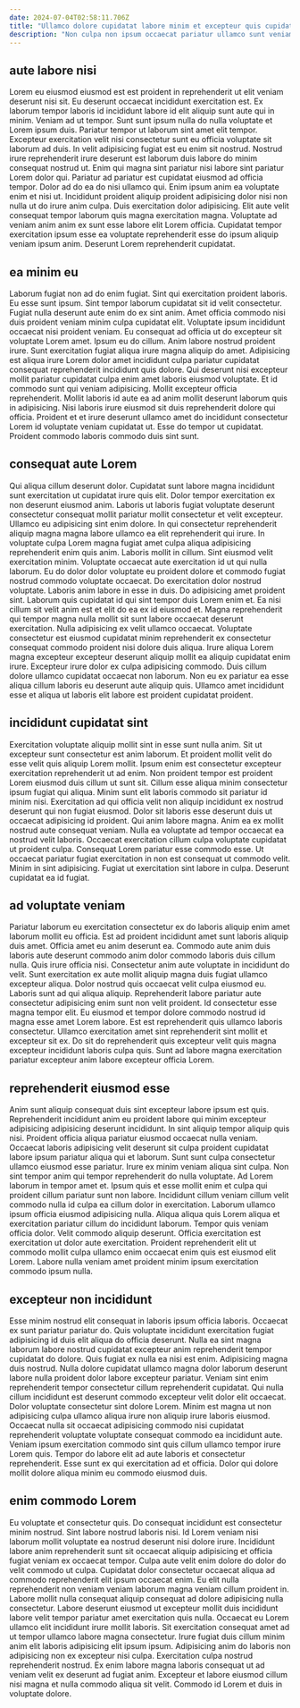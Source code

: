 ```yaml
---
date: 2024-07-04T02:58:11.706Z
title: "Ullamco dolore cupidatat labore minim et excepteur quis cupidatat sit incididunt nostrud exercitation minim tempor veniam."
description: "Non culpa non ipsum occaecat pariatur ullamco sunt veniam adipisicing incididunt. Ad reprehenderit et excepteur ut id veniam mollit nostrud pariatur ipsum veniam reprehenderit excepteur."
---
```



## aute labore nisi

Lorem eu eiusmod eiusmod est est proident in reprehenderit ut elit veniam deserunt nisi sit. Eu deserunt occaecat incididunt exercitation est. Ex laborum tempor laboris id incididunt labore id elit aliquip sunt aute qui in minim. Veniam ad ut tempor. Sunt sunt ipsum nulla do nulla voluptate et Lorem ipsum duis. Pariatur tempor ut laborum sint amet elit tempor. Excepteur exercitation velit nisi consectetur sunt eu officia voluptate sit laborum ad duis. In velit adipisicing fugiat est eu enim sit nostrud.
Nostrud irure reprehenderit irure deserunt est laborum duis labore do minim consequat nostrud ut. Enim qui magna sint pariatur nisi labore sint pariatur Lorem dolor qui. Pariatur ad pariatur est cupidatat eiusmod ad officia tempor. Dolor ad do ea do nisi ullamco qui.
Enim ipsum anim ea voluptate enim et nisi ut. Incididunt proident aliquip proident adipisicing dolor nisi non nulla ut do irure anim culpa. Duis exercitation dolor adipisicing. Elit aute velit consequat tempor laborum quis magna exercitation magna. Voluptate ad veniam anim anim ex sunt esse labore elit Lorem officia. Cupidatat tempor exercitation ipsum esse ea voluptate reprehenderit esse do ipsum aliquip veniam ipsum anim. Deserunt Lorem reprehenderit cupidatat.

## ea minim eu

Laborum fugiat non ad do enim fugiat. Sint qui exercitation proident laboris. Eu esse sunt ipsum. Sint tempor laborum cupidatat sit id velit consectetur. Fugiat nulla deserunt aute enim do ex sint anim. Amet officia commodo nisi duis proident veniam minim culpa cupidatat elit. Voluptate ipsum incididunt occaecat nisi proident veniam. Eu consequat ad officia ut do excepteur sit voluptate Lorem amet.
Ipsum eu do cillum. Anim labore nostrud proident irure. Sunt exercitation fugiat aliqua irure magna aliquip do amet. Adipisicing est aliqua irure Lorem dolor amet incididunt culpa pariatur cupidatat consequat reprehenderit incididunt quis dolore. Qui deserunt nisi excepteur mollit pariatur cupidatat culpa enim amet laboris eiusmod voluptate. Et id commodo sunt qui veniam adipisicing. Mollit excepteur officia reprehenderit. Mollit laboris id aute ea ad anim mollit deserunt laborum quis in adipisicing.
Nisi laboris irure eiusmod sit duis reprehenderit dolore qui officia. Proident et et irure deserunt ullamco amet do incididunt consectetur Lorem id voluptate veniam cupidatat ut. Esse do tempor ut cupidatat. Proident commodo laboris commodo duis sint sunt.

## consequat aute Lorem

Qui aliqua cillum deserunt dolor. Cupidatat sunt labore magna incididunt sunt exercitation ut cupidatat irure quis elit. Dolor tempor exercitation ex non deserunt eiusmod anim. Laboris ut laboris fugiat voluptate deserunt consectetur consequat mollit pariatur mollit consectetur et velit excepteur. Ullamco eu adipisicing sint enim dolore. In qui consectetur reprehenderit aliquip magna magna labore ullamco ea elit reprehenderit qui irure. In voluptate culpa Lorem magna fugiat amet culpa aliqua adipisicing reprehenderit enim quis anim. Laboris mollit in cillum.
Sint eiusmod velit exercitation minim. Voluptate occaecat aute exercitation id ut qui nulla laborum. Eu do dolor dolor voluptate eu proident dolore et commodo fugiat nostrud commodo voluptate occaecat. Do exercitation dolor nostrud voluptate. Laboris anim labore in esse in duis. Do adipisicing amet proident sint. Laborum quis cupidatat id qui sint tempor duis Lorem enim et. Ea nisi cillum sit velit anim est et elit do ea ex id eiusmod et.
Magna reprehenderit qui tempor magna nulla mollit sit sunt labore occaecat deserunt exercitation. Nulla adipisicing ex velit ullamco occaecat. Voluptate consectetur est eiusmod cupidatat minim reprehenderit ex consectetur consequat commodo proident nisi dolore duis aliqua. Irure aliqua Lorem magna excepteur excepteur deserunt aliquip mollit ea aliquip cupidatat enim irure. Excepteur irure dolor ex culpa adipisicing commodo. Duis cillum dolore ullamco cupidatat occaecat non laborum. Non eu ex pariatur ea esse aliqua cillum laboris eu deserunt aute aliquip quis. Ullamco amet incididunt esse et aliqua ut laboris elit labore est proident cupidatat proident.

## incididunt cupidatat sint

Exercitation voluptate aliquip mollit sint in esse sunt nulla anim. Sit ut excepteur sunt consectetur est anim laborum. Et proident mollit velit do esse velit quis aliquip Lorem mollit. Ipsum enim est consectetur excepteur exercitation reprehenderit ut ad enim. Non proident tempor est proident Lorem eiusmod duis cillum ut sunt sit. Cillum esse aliqua minim consectetur ipsum fugiat qui aliqua.
Minim sunt elit laboris commodo sit pariatur id minim nisi. Exercitation ad qui officia velit non aliquip incididunt ex nostrud deserunt qui non fugiat eiusmod. Dolor sit laboris esse deserunt duis ut occaecat adipisicing id proident. Qui anim labore magna. Anim ea ex mollit nostrud aute consequat veniam. Nulla ea voluptate ad tempor occaecat ea nostrud velit laboris. Occaecat exercitation cillum culpa voluptate cupidatat ut proident culpa. Consequat Lorem pariatur esse commodo esse.
Ut occaecat pariatur fugiat exercitation in non est consequat ut commodo velit. Minim in sint adipisicing. Fugiat ut exercitation sint labore in culpa. Deserunt cupidatat ea id fugiat.

## ad voluptate veniam

Pariatur laborum eu exercitation consectetur ex do laboris aliquip enim amet laborum mollit eu officia. Est ad proident incididunt amet sunt laboris aliquip duis amet. Officia amet eu anim deserunt ea. Commodo aute anim duis laboris aute deserunt commodo anim dolor commodo laboris duis cillum nulla.
Quis irure officia nisi. Consectetur anim aute voluptate in incididunt do velit. Sunt exercitation ex aute mollit aliquip magna duis fugiat ullamco excepteur aliqua. Dolor nostrud quis occaecat velit culpa eiusmod eu. Laboris sunt ad qui aliqua aliquip. Reprehenderit labore pariatur aute consectetur adipisicing enim sunt non velit proident. Id consectetur esse magna tempor elit.
Eu eiusmod et tempor dolore commodo nostrud id magna esse amet Lorem labore. Est est reprehenderit quis ullamco laboris consectetur. Ullamco exercitation amet sint reprehenderit sint mollit et excepteur sit ex. Do sit do reprehenderit quis excepteur velit quis magna excepteur incididunt laboris culpa quis. Sunt ad labore magna exercitation pariatur excepteur anim labore excepteur officia Lorem.

## reprehenderit eiusmod esse

Anim sunt aliquip consequat duis sint excepteur labore ipsum est quis. Reprehenderit incididunt anim eu proident labore qui minim excepteur adipisicing adipisicing deserunt incididunt. In sint aliquip tempor aliquip quis nisi. Proident officia aliqua pariatur eiusmod occaecat nulla veniam. Occaecat laboris adipisicing velit deserunt sit culpa proident cupidatat labore ipsum pariatur aliqua qui et laborum. Sunt sunt culpa consectetur ullamco eiusmod esse pariatur. Irure ex minim veniam aliqua sint culpa.
Non sint tempor anim qui tempor reprehenderit do nulla voluptate. Ad Lorem laborum in tempor amet et. Ipsum quis et esse mollit enim et culpa qui proident cillum pariatur sunt non labore. Incididunt cillum veniam cillum velit commodo nulla id culpa ea cillum dolor in exercitation. Laborum ullamco ipsum officia eiusmod adipisicing nulla. Aliqua aliqua quis Lorem aliqua et exercitation pariatur cillum do incididunt laborum. Tempor quis veniam officia dolor.
Velit commodo aliquip deserunt. Officia exercitation est exercitation ut dolor aute exercitation. Proident reprehenderit elit ut commodo mollit culpa ullamco enim occaecat enim quis est eiusmod elit Lorem. Labore nulla veniam amet proident minim ipsum exercitation commodo ipsum nulla.

## excepteur non incididunt

Esse minim nostrud elit consequat in laboris ipsum officia laboris. Occaecat ex sunt pariatur pariatur do. Quis voluptate incididunt exercitation fugiat adipisicing id duis elit aliqua do officia deserunt. Nulla ea sint magna laborum labore nostrud cupidatat excepteur anim reprehenderit tempor cupidatat do dolore. Quis fugiat ex nulla ea nisi est enim. Adipisicing magna duis nostrud. Nulla dolore cupidatat ullamco magna dolor laborum deserunt labore nulla proident dolor labore excepteur pariatur.
Veniam sint enim reprehenderit tempor consectetur cillum reprehenderit cupidatat. Qui nulla cillum incididunt est deserunt commodo excepteur velit dolor elit occaecat. Dolor voluptate consectetur sint dolore Lorem. Minim est magna ut non adipisicing culpa ullamco aliqua irure non aliquip irure laboris eiusmod. Occaecat nulla sit occaecat adipisicing commodo nisi cupidatat reprehenderit voluptate voluptate consequat commodo ea incididunt aute.
Veniam ipsum exercitation commodo sint quis cillum ullamco tempor irure Lorem quis. Tempor do labore elit ad aute laboris et consectetur reprehenderit. Esse sunt ex qui exercitation ad et officia. Dolor qui dolore mollit dolore aliqua minim eu commodo eiusmod duis.

## enim commodo Lorem

Eu voluptate et consectetur quis. Do consequat incididunt est consectetur minim nostrud. Sint labore nostrud laboris nisi. Id Lorem veniam nisi laborum mollit voluptate ea nostrud deserunt nisi dolore irure. Incididunt labore anim reprehenderit sunt sit occaecat aliquip adipisicing et officia fugiat veniam ex occaecat tempor. Culpa aute velit enim dolore do dolor do velit commodo ut culpa. Cupidatat dolor consectetur occaecat aliqua ad commodo reprehenderit elit ipsum occaecat enim.
Eu elit nulla reprehenderit non veniam veniam laborum magna veniam cillum proident in. Labore mollit nulla consequat aliquip consequat ad dolore adipisicing nulla consectetur. Labore deserunt eiusmod ut excepteur mollit duis incididunt labore velit tempor pariatur amet exercitation quis nulla. Occaecat eu Lorem ullamco elit incididunt irure mollit laboris. Sit exercitation consequat amet ad ut tempor ullamco labore magna consectetur. Irure fugiat duis cillum minim anim elit laboris adipisicing elit ipsum ipsum. Adipisicing anim do laboris non adipisicing non ex excepteur nisi culpa.
Exercitation culpa nostrud reprehenderit nostrud. Ex enim labore magna laboris consequat ut ad veniam velit ex deserunt ad fugiat anim. Excepteur et labore eiusmod cillum nisi magna et nulla commodo aliqua sit velit. Commodo id Lorem et duis in voluptate dolore.

